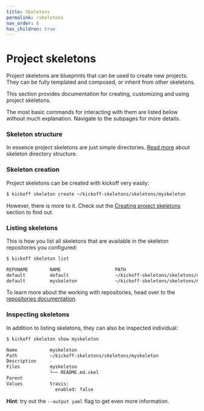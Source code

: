 ```yaml
---
title: Skeletons
permalink: /skeletons
nav_order: 6
has_children: true
---
```


# Project skeletons

Project skeletons are blueprints that can be used to create new projects. They
can be fully templated and composed, or inherit from other skeletons.

This section provides documentation for creating, customizing and using project
skeletons.

The most basic commands for interacting with them are listed below without much
explanation. Navigate to the subpages for more details.

### Skeleton structure

In essence project skeletons are just simple directories. [Read
more](/skeletons/structure) about skeleton directory structure.

### Skeleton creation

Project skeletons can be created with kickoff very easily:

```bash
$ kickoff skeleton create ~/kickoff-skeletons/skeletons/myskeleton
```

However, there is more to it. Check out the [Creating project
skeletons](/skeletons/creating-skeletons) section to find out.

### Listing skeletons

This is how you list all skeletons that are available in the skeleton
repositories you configured:

```bash
$ kickoff skeleton list

REPONAME        NAME                    PATH
default         default                 ~/kickoff-skeletons/skeletons/default
default         myskeleton              ~/kickoff-skeletons/skeletons/myskeleton
```

To learn more about the working with repositories, head over to the
[repositories documentation](/repositories).

### Inspecting skeletons

In addition to listing skeletons, they can also be inspected individual:

```bash
$ kickoff skeleton show myskeleton

Name            myskeleton
Path            ~/kickoff-skeletons/skeletons/myskeleton
Description     -
Files           myskeleton
                └── README.md.skel
Parent          -
Values          travis:
                  enabled: false
```

**Hint**: try out the `--output yaml` flag to get even more information.
